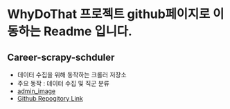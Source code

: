 # WhyDoThat 프로젝트 github페이지로 이동하는 Readme 입니다.
## Career-scrapy-schduler
* 데이터 수집을 위해 동작하는 크롤러 저장소
* 주요 동작 : 데이터 수집 및 직군 분류
* [admin_image](img/admin_img.jpg)
* [Github Repogitory Link](https://github.com/WhyDoThat-career/career-scrapy-schduler)
